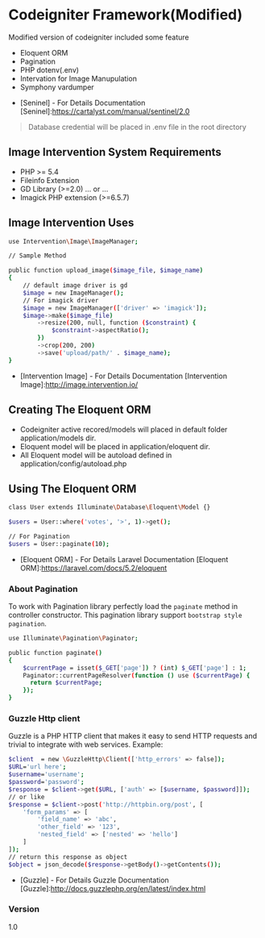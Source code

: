 # Codeigniter Framework(Modified)

Modified version of codeigniter included some feature

  - Eloquent ORM
  - Pagination
  - PHP dotenv(.env)
  - Intervation for Image Manupulation
  - Symphony vardumper


  * [Seninel] - For Details Documentation
    [Seninel]:<https://cartalyst.com/manual/sentinel/2.0>

> Database credential will be placed in .env file in the root directory 

## Image Intervention System Requirements

   - PHP >= 5.4
   - Fileinfo Extension
   - GD Library (>=2.0) … or …
   - Imagick PHP extension (>=6.5.7)

## Image Intervention Uses
```sh
use Intervention\Image\ImageManager;

// Sample Method

public function upload_image($image_file, $image_name)
{
    // default image driver is gd
    $image = new ImageManager();
    // For imagick driver
    $image = new ImageManager(['driver' => 'imagick']);
    $image->make($image_file)
        ->resize(200, null, function ($constraint) {
            $constraint->aspectRatio();
        })
        ->crop(200, 200)
        ->save('upload/path/' . $image_name);
}

```
  * [Intervention Image] - For Details Documentation
  [Intervention Image]:<http://image.intervention.io/>

## Creating The Eloquent ORM
  - Codeigniter active recored/models will placed in default folder application/models dir.
  - Eloquent model will be placed in application/eloquent dir.
  - All Eloquent model will be autoload defined in application/config/autoload.php

## Using The Eloquent ORM
```sh
class User extends Illuminate\Database\Eloquent\Model {}

$users = User::where('votes', '>', 1)->get();

// For Pagination
$users = User::paginate(10);
```

* [Eloquent ORM] - For Details Laravel Documentation
  [Eloquent ORM]:<https://laravel.com/docs/5.2/eloquent>

### About Pagination
To work with Pagination library perfectly load the `paginate` method in controller constructor. This
pagination library support `bootstrap style pagination`.
```sh
use Illuminate\Pagination\Paginator;

public function paginate()
{
    $currentPage = isset($_GET['page']) ? (int) $_GET['page'] : 1;
    Paginator::currentPageResolver(function () use ($currentPage) {
      return $currentPage;
    });
}
```

### Guzzle Http client
Guzzle is a PHP HTTP client that makes it easy to send HTTP requests and trivial to integrate with web services.
Example:

```sh
$client  = new \GuzzleHttp\Client(['http_errors' => false]);
$URL='url here';
$username='username';
$password='password';
$response = $client->get($URL, ['auth' => [$username, $password]]);
// or like
$response = $client->post('http://httpbin.org/post', [
    'form_params' => [
        'field_name' => 'abc',
        'other_field' => '123',
        'nested_field' => ['nested' => 'hello']
    ]
]);
// return this response as object
$object = json_decode($response->getBody()->getContents());
```

* [Guzzle] - For Details Guzzle Documentation
  [Guzzle]:<http://docs.guzzlephp.org/en/latest/index.html>


### Version
1.0
